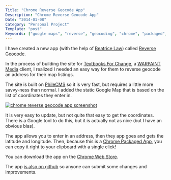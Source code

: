 ```yaml
---
Title: "Chrome Reverse Geocode App"
Description: "Chrome Reverse Geocode App"
Date: "2014-01-08"
Category: "Personal Project"
Template: "post"
Keywords: ["google maps", "reverse", "geocoding", "chrome", "packaged", "app"]
---
```


I have created a new app (with the help of [Beatrice Law](https://twitter.com/beatricelaw)) called [Reverse Geocode](http://goo.gl/Z15Teh "Reverse Geocode on the Chrome Web Store").

In the process of building the site for [Textbooks For Change](http://textbooksforchange.ca/), a [WARPAINT Media](http://warpaintmedia.ca) client, I realized I needed an easy way for them to reverse geocode an address for their map listings.

The site is built on [PhileCMS](http://philecms.github.io/Phile/) so it is very fast, but requires a little more savvy-ness than normal. I added the static Google Map that is based on the list of coordinates they enter in.

<div class="center">
  <a href="http://goo.gl/Z15Teh" target="_blank"><img alt="chrome reverse geocode app screenshot" src="http://ohdoylerules.com/images/reverse-geocode.png" ></a>
</div>

It is very easy to update, but not quite that easy to get the coordinates. There is a Google tool to do this, but it is actually not as nice (but I have an obvious bias).

The app allows you to enter in an address, then they app goes and gets the latitude and longitude. Then, because this is a [Chrome Packaged App](http://developer.chrome.com/apps/about_apps.html), you can copy it right to your clipboard with a single click!

You can download the app on the [Chrome Web Store](http://goo.gl/Z15Teh "Reverse Geocode on the Chrome Web Store").

The app [is also on github](https://github.com/WARPAINTMedia/chrome-reverse-geocode "Reverse Geocode on Github") so anyone can submit some changes and improvements.
